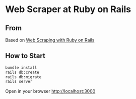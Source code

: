 # Web Scraper at Ruby on Rails

## From
Based on [Web Scraping with Ruby on Rails](https://medium.com/swlh/web-scraper-application-with-ruby-on-rails-864dfaae6270)

## How to Start

```bash
bundle install
rails db:create
rails db:migrate
rails server
```

Open in your browser [http://localhost:3000](http://localhost:3000)
